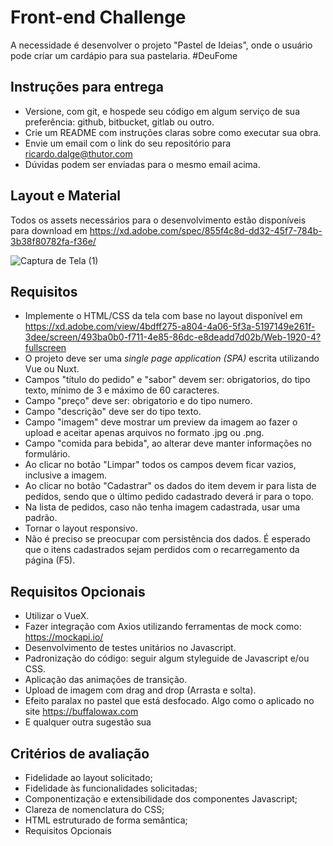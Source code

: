 # Front-end Challenge

A necessidade é desenvolver o projeto "Pastel de Ideias", onde o usuário pode criar um cardápio para sua pastelaria. #DeuFome

## Instruções para entrega

* Versione, com git, e hospede seu código em algum serviço de sua preferência: github, bitbucket, gitlab ou outro.
* Crie um README com instruções claras sobre como executar sua obra.
* Envie um email com o link do seu repositório para ricardo.dalge@thutor.com
* Dúvidas podem ser enviadas para o mesmo email acima.

## Layout e Material

Todos os assets necessários para o desenvolvimento estão disponíveis para download em https://xd.adobe.com/spec/855f4c8d-dd32-45f7-784b-3b38f80782fa-f36e/

![Captura de Tela (1)](https://user-images.githubusercontent.com/1139893/66259052-0c9f2880-e783-11e9-9cde-6dfe432ebd8a.png)

## Requisitos

* Implemente o HTML/CSS da tela com base no layout disponível em https://xd.adobe.com/view/4bdff275-a804-4a06-5f3a-5197149e261f-3dee/screen/493ba0b0-f711-4e85-86dc-e8deadd7d02b/Web-1920-4?fullscreen
* O projeto deve ser uma *single page application (SPA)* escrita utilizando Vue ou Nuxt.
* Campos "título do pedido" e "sabor" devem ser: obrigatorios, do tipo texto, mínimo de 3 e máximo de 60 caracteres.
* Campo "preço" deve ser: obrigatorio e do tipo numero.
* Campo "descrição" deve ser do tipo texto. 
* Campo "imagem" deve mostrar um preview da imagem ao fazer o upload e aceitar apenas arquivos no formato .jpg ou .png. 
* Campo "comida para bebida", ao alterar deve manter informações no formulário.
* Ao clicar no botão "Limpar" todos os campos devem ficar vazios, inclusive a imagem.
* Ao clicar no botão "Cadastrar" os dados do item devem ir para lista de pedidos, sendo que o último pedido cadastrado deverá ir para o topo.
* Na lista de pedidos, caso não tenha imagem cadastrada, usar uma padrão.
* Tornar o layout responsivo.
* Não é preciso se preocupar com persistência dos dados. É esperado que o itens cadastrados sejam perdidos com o recarregamento da página (F5).

## Requisitos Opcionais

* Utilizar o VueX.
* Fazer integração com Axios utilizando ferramentas de mock como: https://mockapi.io/
* Desenvolvimento de testes unitários no Javascript.
* Padronização do código: seguir algum styleguide de Javascript e/ou CSS.
* Aplicação das animações de transição.
* Upload de imagem com drag and drop (Arrasta e solta).
* Efeito paralax no pastel que está desfocado. Algo como o aplicado no site https://buffalowax.com
* E qualquer outra sugestão sua

## Critérios de avaliação

* Fidelidade ao layout solicitado;
* Fidelidade às funcionalidades solicitadas;
* Componentização e extensibilidade dos componentes Javascript;
* Clareza de nomenclatura do CSS;
* HTML estruturado de forma semântica;
* Requisitos Opcionais
